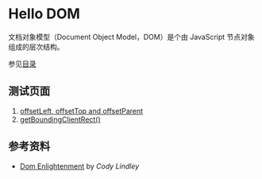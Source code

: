 # Hello DOM

文档对象模型（Document Object Model，DOM）是个由 JavaScript 节点对象组成的层次结构。

参见[目录](./src/SUMMARY.md)

## 测试页面

1. [offsetLeft, offsetTop and offsetParent](./demo/offset-top-left.html)
2. [getBoundingClientRect()](./demo/get-bounding-client-rect.html)

## 参考资料

- [Dom Enlightenment][dom] by *Cody Lindley*

[dom]: http://www.domenlightenment.com/